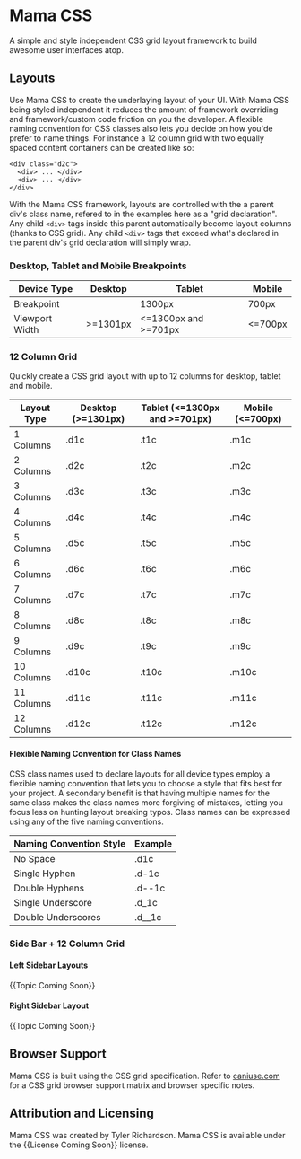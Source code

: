 # Mama CSS

A simple and style independent CSS grid layout framework to build awesome user interfaces atop.

## Layouts

Use Mama CSS to create the underlaying layout of your UI. With Mama CSS being styled independent it reduces the amount of framework overriding and framework/custom code friction on you the developer. A flexible naming convention for CSS classes also lets you decide on how you'de prefer to name things. For instance a 12 column grid with two equally spaced content containers can be created like so:

```
<div class="d2c">
  <div> ... </div>
  <div> ... </div>
</div>
```

With the Mama CSS framework, layouts are controlled with the a parent div's class name, refered to in the examples here as a "grid declaration". Any child `<div>` tags inside this parent automatically become layout columns (thanks to CSS grid). Any child `<div>` tags that exceed what's declared in the parent div's grid declaration will simply wrap.

### Desktop, Tablet and Mobile Breakpoints

|Device Type            |Desktop   |Tablet                |Mobile  |
|-----------------------|----------|----------------------|--------|
|Breakpoint             |          |1300px                |700px   |
|Viewport Width         |>=1301px  |<=1300px and >=701px  |<=700px |

### 12 Column Grid

Quickly create a CSS grid layout with up to 12 columns for desktop, tablet and mobile.

|Layout Type        | Desktop (>=1301px)  | Tablet (<=1300px and >=701px) | Mobile (<=700px)  |
|-------------------|---------------------|-------------------------------|-------------------|
|1 Columns          | .d1c                | .t1c                          | .m1c              |
|2 Columns          | .d2c                | .t2c                          | .m2c              |
|3 Columns          | .d3c                | .t3c                          | .m3c              |
|4 Columns          | .d4c                | .t4c                          | .m4c              |
|5 Columns          | .d5c                | .t5c                          | .m5c              |
|6 Columns          | .d6c                | .t6c                          | .m6c              |
|7 Columns          | .d7c                | .t7c                          | .m7c              |
|8 Columns          | .d8c                | .t8c                          | .m8c              |
|9 Columns          | .d9c                | .t9c                          | .m9c              |
|10 Columns         | .d10c               | .t10c                         | .m10c             |
|11 Columns         | .d11c               | .t11c                         | .m11c             |
|12 Columns         | .d12c               | .t12c                         | .m12c             |

#### Flexible Naming Convention for Class Names

CSS class names used to declare layouts for all device types employ a flexible naming convention that lets you to choose a style that fits best for your project. A secondary benefit is that having multiple names for the same class makes the class names more forgiving of mistakes, letting you focus less on hunting layout breaking typos. Class names can be expressed using any of the five naming conventions. 

|Naming Convention Style  | Example   |
|-------------------------|-----------|
|No Space                 |.d1c       |
|Single Hyphen            |.d-1c      |
|Double Hyphens           |.d--1c     |
|Single Underscore        |.d_1c      |
|Double Underscores       |.d__1c     |

### Side Bar + 12 Column Grid

#### Left Sidebar Layouts

{{Topic Coming Soon}}

#### Right Sidebar Layout

{{Topic Coming Soon}}

## Browser Support

Mama CSS is built using the CSS grid specification. Refer to [caniuse.com](https://caniuse.com/#feat=css-grid) for a CSS grid browser support matrix and browser specific notes.

## Attribution and Licensing

Mama CSS was created by Tyler Richardson. Mama CSS is available under the {{License Coming Soon}} license.
